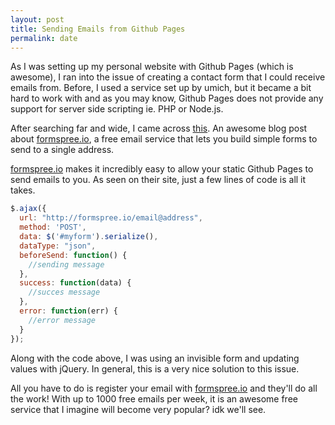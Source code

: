 ```yaml
---
layout: post
title: Sending Emails from Github Pages
permalink: date
---
```

As I was setting up my personal website with Github Pages (which is awesome), I ran into the issue of creating a contact form that I could receive emails from. Before, I used a service set up by umich, but it became a bit hard to work with and as you may know, Github Pages does not provide any support for server side scripting ie. PHP or Node.js.

After searching far and wide, I came across [this](http://sebastien.saunier.me/blog/2014/04/15/you-do-not-need-a-database-for-your-contact-form.html). An awesome blog post about [formspree.io](formspree.io), a free email service that lets you build simple forms to send to a single address.

[formspree.io](formspree.io) makes it incredibly easy to allow your static Github Pages to send emails to you. As seen on their site, just a few lines of code is all it takes.

```javascript
$.ajax({
  url: "http://formspree.io/email@address",
  method: 'POST',
  data: $('#myform').serialize(),
  dataType: "json",
  beforeSend: function() {
    //sending message
  },
  success: function(data) {
    //succes message
  },
  error: function(err) {
    //error message
  }
});
```

Along with the code above, I was using an invisible form and updating values with jQuery. In general, this is a very nice solution to this issue.

All you have to do is register your email with [formspree.io](formspree.io) and they'll do all the work! With up to 1000 free emails per week, it is an awesome free service that I imagine will become very popular? idk we'll see.

